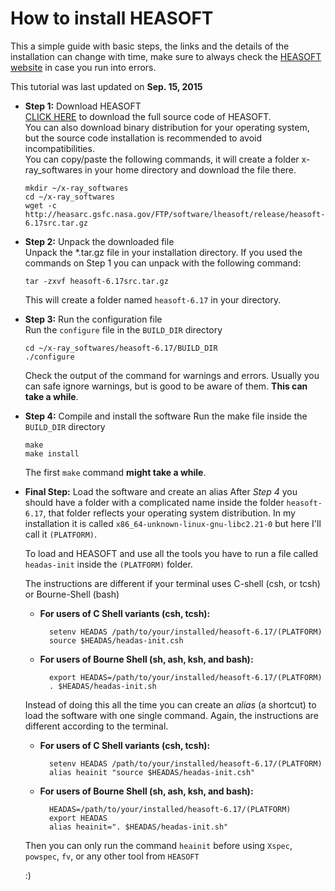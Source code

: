 How to install HEASOFT
===

This a simple guide with basic steps, the links and the details of the
installation can change with time, make sure to always check the [HEASOFT
website](http://heasarc.nasa.gov/lheasoft/) in case you run into errors.

This tutorial was last updated on __Sep. 15, 2015__

- __Step 1:__ Download HEASOFT  
  [CLICK HERE](http://heasarc.gsfc.nasa.gov/FTP/software/lheasoft/release/heasoft-6.17src.tar.gz)
  to download the full source code of HEASOFT.  
  You can also download binary distribution for your operating system,
  but the source code installation is recommended to avoid
  incompatibilities.  
  You can copy/paste the following commands, it will create a folder x-ray_softwares in your home directory and download the file there.  

      mkdir ~/x-ray_softwares
      cd ~/x-ray_softwares
      wget -c http://heasarc.gsfc.nasa.gov/FTP/software/lheasoft/release/heasoft-6.17src.tar.gz

- __Step 2:__ Unpack the downloaded file  
  Unpack the \*.tar.gz file in your installation directory. If you used the commands on Step 1 you can unpack with the following command:

      tar -zxvf heasoft-6.17src.tar.gz

  This will create a folder named `heasoft-6.17` in your directory.

- __Step 3:__ Run the configuration file  
  Run the `configure` file in the `BUILD_DIR` directory

      cd ~/x-ray_softwares/heasoft-6.17/BUILD_DIR
      ./configure

  Check the output of the command for warnings and errors. Usually you can safe ignore warnings, but is good to be aware of them. __This can take a while__.

- __Step 4:__ Compile and install the software
  Run the make file inside the `BUILD_DIR` directory

      make
      make install

  The first `make` command __might take a while__.

- __Final Step:__ Load the software and create an alias
  After _Step 4_ you should have a folder with a complicated name inside the folder `heasoft-6.17`, that folder reflects your operating system distribution. In my installation it is called `x86_64-unknown-linux-gnu-libc2.21-0` but here I'll call it `(PLATFORM)`.

  To load and HEASOFT and use all the tools you have to run a file called `headas-init` inside the `(PLATFORM)` folder.

  The instructions are different if your terminal uses C-shell (csh, or tcsh) or Bourne-Shell (bash)

  - __For users of C Shell variants (csh, tcsh):__

          setenv HEADAS /path/to/your/installed/heasoft-6.17/(PLATFORM)
          source $HEADAS/headas-init.csh

  - __For users of Bourne Shell (sh, ash, ksh, and bash):__

          export HEADAS=/path/to/your/installed/heasoft-6.17/(PLATFORM)
          . $HEADAS/headas-init.sh

  Instead of doing this all the time you can create an _alias_ (a shortcut) to load  the software with one single command. Again, the instructions are different according to the terminal.

  - __For users of C Shell variants (csh, tcsh):__

          setenv HEADAS /path/to/your/installed/heasoft-6.17/(PLATFORM)
          alias heainit "source $HEADAS/headas-init.csh"

  - __For users of Bourne Shell (sh, ash, ksh, and bash):__

          HEADAS=/path/to/your/installed/heasoft-6.17/(PLATFORM)
          export HEADAS
          alias heainit=". $HEADAS/headas-init.sh"

  Then you can only run the command `heainit` before using `Xspec`, `powspec`, `fv`, or any other tool from `HEASOFT`

  :)
